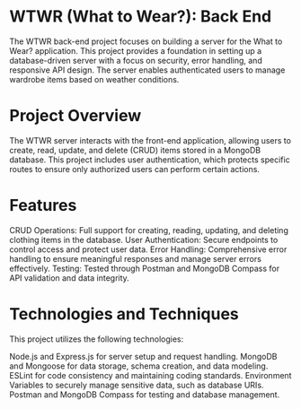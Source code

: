 # WTWR (What to Wear?): Back End

The WTWR back-end project focuses on building a server for the What to Wear? application. This project provides a foundation in setting up a database-driven server with a focus on security, error handling, and responsive API design. The server enables authenticated users to manage wardrobe items based on weather conditions.

# Project Overview

The WTWR server interacts with the front-end application, allowing users to create, read, update, and delete (CRUD) items stored in a MongoDB database. This project includes user authentication, which protects specific routes to ensure only authorized users can perform certain actions.

# Features

CRUD Operations: Full support for creating, reading, updating, and deleting clothing items in the database.
User Authentication: Secure endpoints to control access and protect user data.
Error Handling: Comprehensive error handling to ensure meaningful responses and manage server errors effectively.
Testing: Tested through Postman and MongoDB Compass for API validation and data integrity.

# Technologies and Techniques

This project utilizes the following technologies:

Node.js and Express.js for server setup and request handling.
MongoDB and Mongoose for data storage, schema creation, and data modeling.
ESLint for code consistency and maintaining coding standards.
Environment Variables to securely manage sensitive data, such as database URIs.
Postman and MongoDB Compass for testing and database management.
